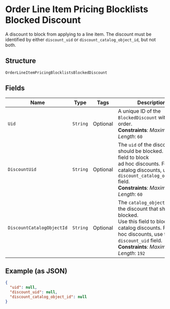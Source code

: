 
# Order Line Item Pricing Blocklists Blocked Discount

A discount to block from applying to a line item. The discount must be
identified by either `discount_uid` or `discount_catalog_object_id`, but not both.

## Structure

`OrderLineItemPricingBlocklistsBlockedDiscount`

## Fields

| Name | Type | Tags | Description | Getter |
|  --- | --- | --- | --- | --- |
| `Uid` | `String` | Optional | A unique ID of the `BlockedDiscount` within the order.<br>**Constraints**: *Maximum Length*: `60` | String getUid() |
| `DiscountUid` | `String` | Optional | The `uid` of the discount that should be blocked. Use this field to block<br>ad hoc discounts. For catalog discounts, use the `discount_catalog_object_id` field.<br>**Constraints**: *Maximum Length*: `60` | String getDiscountUid() |
| `DiscountCatalogObjectId` | `String` | Optional | The `catalog_object_id` of the discount that should be blocked.<br>Use this field to block catalog discounts. For ad hoc discounts, use the<br>`discount_uid` field.<br>**Constraints**: *Maximum Length*: `192` | String getDiscountCatalogObjectId() |

## Example (as JSON)

```json
{
  "uid": null,
  "discount_uid": null,
  "discount_catalog_object_id": null
}
```

